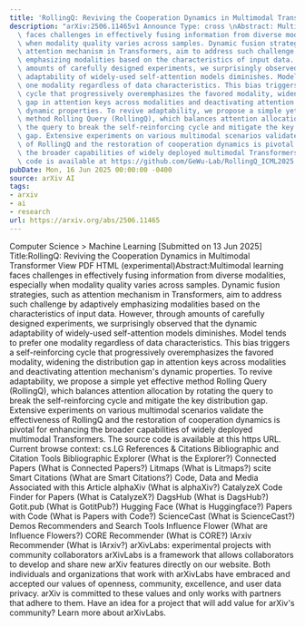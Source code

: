 ```yaml
---
title: 'RollingQ: Reviving the Cooperation Dynamics in Multimodal Transformer'
description: "arXiv:2506.11465v1 Announce Type: cross \nAbstract: Multimodal learning\
  \ faces challenges in effectively fusing information from diverse modalities, especially\
  \ when modality quality varies across samples. Dynamic fusion strategies, such as\
  \ attention mechanism in Transformers, aim to address such challenge by adaptively\
  \ emphasizing modalities based on the characteristics of input data. However, through\
  \ amounts of carefully designed experiments, we surprisingly observed that the dynamic\
  \ adaptability of widely-used self-attention models diminishes. Model tends to prefer\
  \ one modality regardless of data characteristics. This bias triggers a self-reinforcing\
  \ cycle that progressively overemphasizes the favored modality, widening the distribution\
  \ gap in attention keys across modalities and deactivating attention mechanism's\
  \ dynamic properties. To revive adaptability, we propose a simple yet effective\
  \ method Rolling Query (RollingQ), which balances attention allocation by rotating\
  \ the query to break the self-reinforcing cycle and mitigate the key distribution\
  \ gap. Extensive experiments on various multimodal scenarios validate the effectiveness\
  \ of RollingQ and the restoration of cooperation dynamics is pivotal for enhancing\
  \ the broader capabilities of widely deployed multimodal Transformers. The source\
  \ code is available at https://github.com/GeWu-Lab/RollingQ_ICML2025."
pubDate: Mon, 16 Jun 2025 00:00:00 -0400
source: arXiv AI
tags:
- arxiv
- ai
- research
url: https://arxiv.org/abs/2506.11465
---
```


Computer Science > Machine Learning
[Submitted on 13 Jun 2025]
Title:RollingQ: Reviving the Cooperation Dynamics in Multimodal Transformer
View PDF HTML (experimental)Abstract:Multimodal learning faces challenges in effectively fusing information from diverse modalities, especially when modality quality varies across samples. Dynamic fusion strategies, such as attention mechanism in Transformers, aim to address such challenge by adaptively emphasizing modalities based on the characteristics of input data. However, through amounts of carefully designed experiments, we surprisingly observed that the dynamic adaptability of widely-used self-attention models diminishes. Model tends to prefer one modality regardless of data characteristics. This bias triggers a self-reinforcing cycle that progressively overemphasizes the favored modality, widening the distribution gap in attention keys across modalities and deactivating attention mechanism's dynamic properties. To revive adaptability, we propose a simple yet effective method Rolling Query (RollingQ), which balances attention allocation by rotating the query to break the self-reinforcing cycle and mitigate the key distribution gap. Extensive experiments on various multimodal scenarios validate the effectiveness of RollingQ and the restoration of cooperation dynamics is pivotal for enhancing the broader capabilities of widely deployed multimodal Transformers. The source code is available at this https URL.
Current browse context:
cs.LG
References & Citations
Bibliographic and Citation Tools
Bibliographic Explorer (What is the Explorer?)
Connected Papers (What is Connected Papers?)
Litmaps (What is Litmaps?)
scite Smart Citations (What are Smart Citations?)
Code, Data and Media Associated with this Article
alphaXiv (What is alphaXiv?)
CatalyzeX Code Finder for Papers (What is CatalyzeX?)
DagsHub (What is DagsHub?)
Gotit.pub (What is GotitPub?)
Hugging Face (What is Huggingface?)
Papers with Code (What is Papers with Code?)
ScienceCast (What is ScienceCast?)
Demos
Recommenders and Search Tools
Influence Flower (What are Influence Flowers?)
CORE Recommender (What is CORE?)
IArxiv Recommender
(What is IArxiv?)
arXivLabs: experimental projects with community collaborators
arXivLabs is a framework that allows collaborators to develop and share new arXiv features directly on our website.
Both individuals and organizations that work with arXivLabs have embraced and accepted our values of openness, community, excellence, and user data privacy. arXiv is committed to these values and only works with partners that adhere to them.
Have an idea for a project that will add value for arXiv's community? Learn more about arXivLabs.